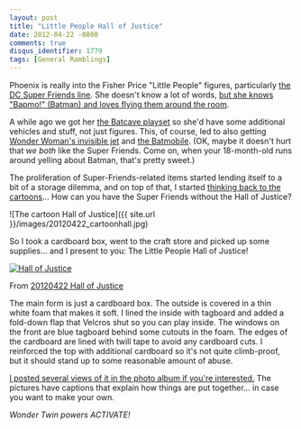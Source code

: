 ```yaml
---
layout: post
title: "Little People Hall of Justice"
date: 2012-04-22 -0800
comments: true
disqus_identifier: 1779
tags: [General Ramblings]
---
```

Phoenix is really into the Fisher Price "Little People" figures,
particularly [the DC Super Friends
line](http://www.amazon.com/gp/product/B005FA311A/ref=as_li_ss_tl?ie=UTF8&tag=mhsvortex&linkCode=as2&camp=1789&creative=390957&creativeASIN=B005FA311A).
She doesn't know a lot of words, [but she knows "Bapmo!" (Batman) and
loves flying them around the
room](/archive/2012/03/15/a-typical-play-session-with-my-toddler.aspx).

A while ago we got her [the Batcave
playset](http://www.amazon.com/gp/product/B004ORYVAU/ref=as_li_ss_tl?ie=UTF8&tag=mhsvortex&linkCode=as2&camp=1789&creative=390957&creativeASIN=B004ORYVAU)
so she'd have some additional vehicles and stuff, not just figures.
This, of course, led to also getting [Wonder Woman's invisible
jet](http://www.amazon.com/gp/product/B0076YQHEQ/ref=as_li_ss_tl?ie=UTF8&tag=mhsvortex&linkCode=as2&camp=1789&creative=390957&creativeASIN=B0076YQHEQ)
and [the
Batmobile](http://www.amazon.com/gp/product/B0076OJOF0/ref=as_li_ss_tl?ie=UTF8&tag=mhsvortex&linkCode=as2&camp=1789&creative=390957&creativeASIN=B0076OJOF0).
(OK, maybe it doesn't hurt that *we both* like the Super Friends. Come
on, when your 18-month-old runs around yelling about Batman, that's
pretty sweet.)

The proliferation of Super-Friends-related items started lending itself
to a bit of a storage dilemma, and on top of that, I started [thinking
back to the
cartoons](http://www.amazon.com/gp/product/B000W2C28Y/ref=as_li_ss_tl?ie=UTF8&tag=mhsvortex&linkCode=as2&camp=1789&creative=390957&creativeASIN=B000W2C28Y)...
How can you have the Super Friends without the Hall of Justice?

![The cartoon Hall of
Justice]({{ site.url }}/images/20120422_cartoonhall.jpg)

So I took a cardboard box, went to the craft store and picked up some
supplies... and I present to you: The Little People Hall of Justice!

[![Hall of Justice](https://lh5.googleusercontent.com/-z4jMGKkOP-c/T5RHnrquaMI/AAAAAAAAGWU/o8Xt2KNcR4c/s400/P1000007.JPG)](https://picasaweb.google.com/lh/photo/6hv0_BqH69tD5y6I-EgkttMTjNZETYmyPJy0liipFm0?feat=embedwebsite)

From [20120422 Hall of Justice](https://picasaweb.google.com/100275637557074554059/20120422HallOfJustice?authuser=0&feat=embedwebsite)

The main form is just a cardboard box. The outside is covered in a thin
white foam that makes it soft. I lined the inside with tagboard and
added a fold-down flap that Velcros shut so you can play inside. The
windows on the front are blue tagboard behind some cutouts in the foam.
The edges of the cardboard are lined with twill tape to avoid any
cardboard cuts. I reinforced the top with additional cardboard so it's
not quite climb-proof, but it should stand up to some reasonable amount
of abuse.

[I posted several views of it in the photo album if you're
interested.](https://picasaweb.google.com/100275637557074554059/20120422HallOfJustice?authuser=0&feat=directlink)
The pictures have captions that explain how things are put together...
in case you want to make your own.

*Wonder Twin powers ACTIVATE!*

